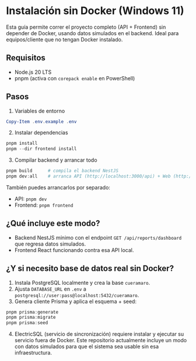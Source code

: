 # Instalación sin Docker (Windows 11)

Esta guía permite correr el proyecto completo (API + Frontend) sin depender de Docker, usando datos simulados en el backend. Ideal para equipos/cliente que no tengan Docker instalado.

## Requisitos

- Node.js 20 LTS
- pnpm (activa con `corepack enable` en PowerShell)

## Pasos

1) Variables de entorno

```powershell
Copy-Item .env.example .env
```

2) Instalar dependencias

```powershell
pnpm install
pnpm --dir frontend install
```

3) Compilar backend y arrancar todo

```powershell
pnpm build      # compila el backend NestJS
pnpm dev:all    # arranca API (http://localhost:3000/api) + Web (http://localhost:5173)
```

También puedes arrancarlos por separado:

- API: `pnpm dev`
- Frontend: `pnpm frontend`

## ¿Qué incluye este modo?

- Backend NestJS mínimo con el endpoint `GET /api/reports/dashboard` que regresa datos simulados.
- Frontend React funcionando contra esa API local.

## ¿Y si necesito base de datos real sin Docker?

1. Instala PostgreSQL localmente y crea la base `cueramaro`.
2. Ajusta `DATABASE_URL` en `.env` a `postgresql://user:pass@localhost:5432/cueramaro`.
3. Genera cliente Prisma y aplica el esquema + seed:

```powershell
pnpm prisma:generate
pnpm prisma:migrate
pnpm prisma:seed
```

4. ElectricSQL (servicio de sincronización) requiere instalar y ejecutar su servicio fuera de Docker. Este repositorio actualmente incluye un modo con datos simulados para que el sistema sea usable sin esa infraestructura.
